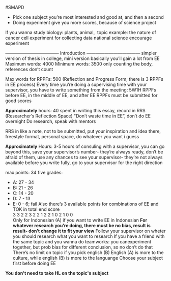#SMAPD
- Pick one subject you’re most interested and good at, and then a second  
- Doing experiment give you more scores, because of science project

If you wanna study biology: plants, animal, 
topic example: the nature of cancer cell
experiment for collecting data
national science encourage experiment

———————————— Introduction ————————————
simpler version of thesis in college, mini version basically
you’ll gain a lot from EE
Maximum words: 4000
Minimum words: 3500
only counting the body, references don’t count

Max words for RPPFs: 500 (Reflection and Progress Form; there is 3 RPPFs in EE process)
Every time you’re doing a supervising time with your supervisor, you have to write something from the meeting: 5W1H
RPPFs before EE, in the middle of EE, and after EE
RPPFs must be submitted for good scores

**Approximately** hours: 40
spent in writing this essay, record in RRS (Researcher’s Reflection Space)
"Don’t waste time in EE”, don’t do EE overnight
Do research, speak with mentors

RRS in like a note, not to be submitted, put your inspiration and idea there, freestyle format, personal space, do whatever you want i guess

**Approximately** Hours: 3-5 hours of consuling with a supervisor, you can go beyond this, save your supervisor’s number- they’re always ready, don’t be afraid of them, use any chances to see your supervisor- they’re not always available
before you write fully, go to your supervisor for the right direction

max points: 34
five grades: 
- A: 27 - 34
- B: 21 - 26
- C: 14 - 20
- D: 7 - 13
- E: 0 - 6; fail
Also there’s 3 available points for combinations of EE and TOK in total end score  
3 3 2 2
3 2 2 1
2 2 1 0
2 1 0 0  
Only for Indonesian (A) if you want to write EE in Indonesian
**For whatever research you’re doing, there must be no bias, result is result- don’t change it to fit your view**
Follow your supervisor on wheter you should research what you want to research
If you have a friend with the same topic and you wanna do teamworks: you canexperiment together, but prob bias for different conclusion, so no don’t do that
There’s no limit on topic if you pick english (B)
English (A) is more to the culture, while english (B) is more to the languange
Choose your subject first before doing EE

**You don't need to take HL on the topic's subject**